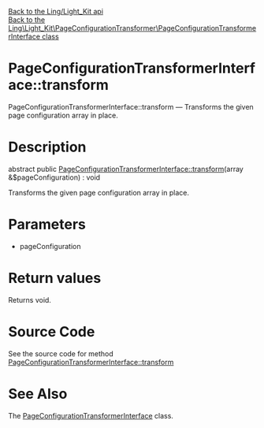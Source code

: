 [Back to the Ling/Light_Kit api](https://github.com/lingtalfi/Light_Kit/blob/master/doc/api/Ling/Light_Kit.md)<br>
[Back to the Ling\Light_Kit\PageConfigurationTransformer\PageConfigurationTransformerInterface class](https://github.com/lingtalfi/Light_Kit/blob/master/doc/api/Ling/Light_Kit/PageConfigurationTransformer/PageConfigurationTransformerInterface.md)


PageConfigurationTransformerInterface::transform
================



PageConfigurationTransformerInterface::transform — Transforms the given page configuration array in place.




Description
================


abstract public [PageConfigurationTransformerInterface::transform](https://github.com/lingtalfi/Light_Kit/blob/master/doc/api/Ling/Light_Kit/PageConfigurationTransformer/PageConfigurationTransformerInterface/transform.md)(array &$pageConfiguration) : void




Transforms the given page configuration array in place.




Parameters
================


- pageConfiguration

    


Return values
================

Returns void.








Source Code
===========
See the source code for method [PageConfigurationTransformerInterface::transform](https://github.com/lingtalfi/Light_Kit/blob/master/PageConfigurationTransformer/PageConfigurationTransformerInterface.php#L20-L20)


See Also
================

The [PageConfigurationTransformerInterface](https://github.com/lingtalfi/Light_Kit/blob/master/doc/api/Ling/Light_Kit/PageConfigurationTransformer/PageConfigurationTransformerInterface.md) class.




